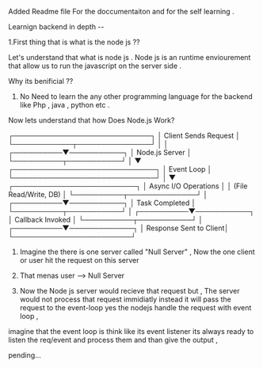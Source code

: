Added Readme file For the doccumentaiton and for the self learning . 

Learnign backend in depth --

1.First thing that is what is the node js ??

Let's understand that what is node js . Node js is an runtime enviourement that allow us to run the javascript on the server side .

Why its benificial ??

1. No Need to learn the any other programming language for the backend like Php , java , python etc .

Now lets understand that how Does Node.js Work?


 ┌────────────────────────────┐
 │    Client Sends Request    │
 └────────────┬───────────────┘
              │
              │
   ┌──────────▼───────────┐
   │      Node.js Server  │
   └──────────┬───────────┘
              │
              ▼
 ┌─────────────────────────────┐
 │         Event Loop          │
 └─────────────────────────────┘
              │
              ▼
   ┌─────────────────────────┐
   │ Async I/O Operations    │
   │ (File Read/Write, DB)   │
   └──────────┬──────────────┘
              │
   ┌──────────▼───────────┐
   │  Task Completed      │
   └──────────┬───────────┘
              │
   ┌──────────▼───────────┐
   │  Callback Invoked    │
   └──────────┬───────────┘
              │
   ┌──────────▼─────────────┐
   │ Response Sent to Client│
   └────────────────────────┘



1. Imagine the there is one server called "Null Server" , Now the one client or user hit the request on this server 

2. That menas user --> Null Server
  
3. Now the Node js server would recieve that request but , The server would not process that request immidiatly instead it will pass the request to the event-loop 
yes the nodejs handle the request with event loop ,


imagine that the event loop is think like its event listener its always ready to listen the req/event and process them and than  give the output , 


pending...
